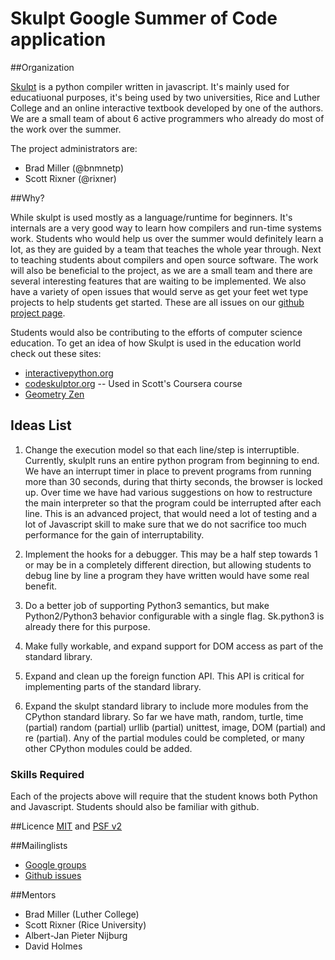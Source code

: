 Skulpt Google Summer of Code application
===========

##Organization

[Skulpt](http://skulpt.org) is a python compiler written in javascript. It's mainly used for educatiuonal purposes, it's being used by two universities, Rice and Luther College and an online interactive textbook developed by one of the authors. We are a small team of about 6 active programmers who already do most of the work over the summer. 

The project administrators are: 

* Brad Miller (@bnmnetp)
* Scott Rixner (@rixner)

##Why?

While skulpt is used mostly as a language/runtime for beginners. It's internals are a very good way to learn how compilers and run-time systems work. Students who would help us over the summer would definitely learn a lot, as they are guided by a team that teaches the whole year through. Next to teaching students about compilers and open source software.  The work will also be beneficial to the project, as we are a small team and there are several interesting features that are waiting to be implemented.  We also have a variety of open issues that would serve as get your feet wet type projects to help students get started.  These are all issues on our [github project page](http://github.com/skulpt/skulpt).

Students would also be contributing to the efforts of computer science education.  To get an idea of how Skulpt is used in the education world check out these sites:

* [interactivepython.org](http://interactivepython.org/runestone/static/thinkcspy/index.html)
* [codeskulptor.org](http://codeskulptor.org)  --  Used in Scott's Coursera course
* [Geometry Zen](http://geometryzen.org)

## Ideas List

1.  Change the execution model so that each line/step is interruptible.
Currently, skulplt runs an entire python program from beginning to end.  We have an interrupt timer in place to prevent programs from running more than 30 seconds, during that thirty seconds, the browser is locked up.  Over time we have had various suggestions on how to restructure the main interpreter so that the program could be interrupted after each line.  This is an advanced project, that would need a lot of testing and a lot of Javascript skill to make sure that we do not sacrifice too much performance for the gain of interruptability.

2.  Implement the hooks for a debugger. This may be a half step towards
1 or may be in a completely different direction, but allowing students
to debug line by line a program they have written would have some real
benefit.

3. Do a better job of supporting Python3 semantics, but make
Python2/Python3 behavior configurable with a single flag. Sk.python3 is
already there for this purpose.

4. Make fully workable, and expand support for DOM access as
part of the standard library.

5. Expand and clean up the foreign function API.  This API is critical for implementing parts of the standard library.

6. Expand the skulpt standard library to include more modules from the CPython standard library.  So far we have math, random, turtle, time (partial) random (partial) urllib (partial) unittest, image, DOM (partial) and re (partial).  Any of the partial modules could be completed, or many other CPython modules could be added.

### Skills Required

Each of the projects above will require that the student knows both Python and Javascript.  Students should also be familiar with github. 


##Licence
[MIT](http://opensource.org/licenses/MIT) and [PSF v2](http://opensource.org/licenses/PythonSoftFoundation.php)

##Mailinglists
* [Google groups](https://groups.google.com/forum/#!forum/skulpt)
* [Github issues](https://github.com/skulpt/skulpt/issues?state=open)

##Mentors 

* Brad Miller  (Luther College)
* Scott Rixner (Rice University)
* Albert-Jan Pieter Nijburg
* David Holmes

